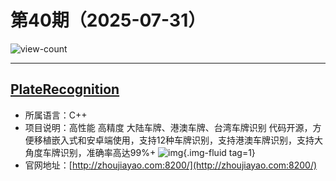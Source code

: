 # 第40期（2025-07-31）

![view-count](https://count.getloli.com/@xiaoxuan6-weekly-20250731)

---
## [PlateRecognition](https://github.com/pcb9382/PlateRecognition)
- 所属语言：C++
- 项目说明：高性能 高精度 大陆车牌、港澳车牌、台湾车牌识别  代码开源，方便移植嵌入式和安卓端使用，支持12种车牌识别，支持港澳车牌识别，支持大角度车牌识别，准确率高达99%+
![img](https://mirror.ghproxy.com/https://raw.githubusercontent.com/xiaoxuan6/weekly/main/docs/static/images/2025-07-31/1753936546.png){.img-fluid tag=1}
- 官网地址：[http://zhoujiayao.com:8200/](http://zhoujiayao.com:8200/)

